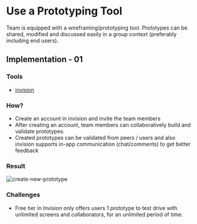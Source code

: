# Use a Prototyping Tool

Team is equipped with a wireframing/prototyping tool. Prototypes can be shared, modified and discussed easily in a group context (preferably including end users).

## Implementation - 01

### Tools
- [invision](https://www.invisionapp.com)

### How?
- Create an account in invision and invite the team members
- After creating an account, team members can collaboratively build and validate prototypes.
- Created prototypes can be validated from peers / users and also invision supports 
in-app communication (chat/comments) to get better feedback

### Result 
![create-new-prototype](https://user-images.githubusercontent.com/2338919/50735199-dec78c00-11d0-11e9-8ac8-378944fce633.gif)

### Challenges
- Free tier in Invision only offers users 1 prototype to test drive with unlimited screens and collaborators, for an unlimited period of time.
